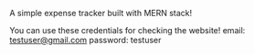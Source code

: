 A simple expense tracker built with MERN stack!

You can use these credentials for checking the website!
email: testuser@gmail.com
password: testuser
